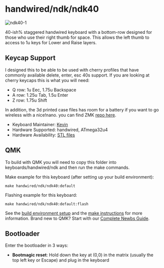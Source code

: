# handwired/ndk/ndk40

![ndk40-1](https://github.com/itskevin-zz/ndk-keyboards/assets/7293885/ddf343d5-bcbd-4952-9603-62ac8e05d366)

40-ish% staggered handwired keyboard with a bottom-row designed for those who use their right thumb for space. This allows the left thumb to access to 1u keys for Lower and Raise layers. 

## Keycap Support
I designed this to be able to be used with cherry profiles that have commonly available delete, enter, esc 40s support. If you are looking at cherry keycaps this is what you will need:
* Q row: 1u Eec, 1.75u Backspace
* A row: 1.25u Tab, 1.5u Enter
* Z row: 1.75u Shift

In addition, the 3d printed case files has room for a battery if you want to go wireless with a nice!nano. you can find ZMK [repo here](https://github.com/itskevin-zz/zmk-config-ndk40).

* Keyboard Maintainer: [Kevin](https://github.com/itskevin-zz)
* Hardware Supported: handwired, ATmega32u4
* Hardware Availability: [STL files](https://github.com/itskevin-zz/ndk-keyboards/tree/master/ndk40/STL) 

## QMK
To build with QMK you will need to copy this folder into keyboards/handwired/ndk and then run the make commands. 

Make example for this keyboard (after setting up your build environment):

    make handwired/ndk/ndk40:default

Flashing example for this keyboard:

    make handwired/ndk/ndk40:default:flash

See the [build environment setup](https://docs.qmk.fm/#/getting_started_build_tools) and the [make instructions](https://docs.qmk.fm/#/getting_started_make_guide) for more information. Brand new to QMK? Start with our [Complete Newbs Guide](https://docs.qmk.fm/#/newbs).

## Bootloader

Enter the bootloader in 3 ways:

* **Bootmagic reset**: Hold down the key at (0,0) in the matrix (usually the top left key or Escape) and plug in the keyboard
